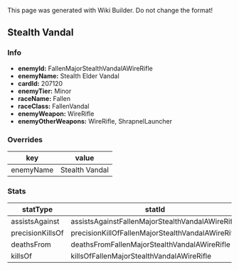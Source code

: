 <span class="wiki-builder">This page was generated with Wiki Builder. Do not change the format!</span>

## Stealth Vandal
### Info
* **enemyId:** FallenMajorStealthVandalAWireRifle
* **enemyName:** Stealth Elder Vandal
* **cardId:** 207120
* **enemyTier:** Minor
* **raceName:** Fallen
* **raceClass:** FallenVandal
* **enemyWeapon:** WireRifle
* **enemyOtherWeapons:** WireRifle, ShrapnelLauncher

### Overrides
key | value
--- | -----
enemyName | Stealth Vandal

### Stats
statType | statId
-------- | ------
assistsAgainst | assistsAgainstFallenMajorStealthVandalAWireRifle
precisionKillsOf | precisionKillOfFallenMajorStealthVandalAWireRifle
deathsFrom | deathsFromFallenMajorStealthVandalAWireRifle
killsOf | killsOfFallenMajorStealthVandalAWireRifle

